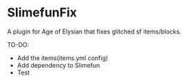# SlimefunFix
A plugin for Age of Elysian that fixes glitched sf items/blocks.

TO-DO:
- Add the items(items.yml config)
- Add dependency to Slimefun
- Test
